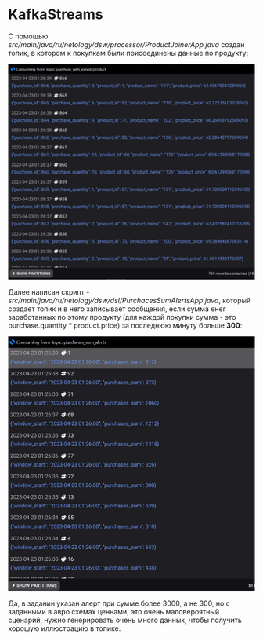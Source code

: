 # KafkaStreams

С помощью *src/main/java/ru/netology/dsw/processor/ProductJoinerApp.java* создан топик, в котором к покупкам были присоединены данные по продукту:

![Join.jpg](Join.jpg)

Далее написан скрипт - *src/main/java/ru/netology/dsw/dsl/PurchacesSumAlertsApp.java*, который создает топик и в него записывает сообщения, если сумма енег заработанных по этому продукту (для каждой покупки сумма - это purchase.quantity * product.price) за последнюю минуту больше **300**:

![Alerts.jpg](Alerts.jpg)

Да, в задании указан алерт при сумме более 3000, а не 300, но с заданными в авро схемах ценнами, это очень маловероятный сценарий, нужно генерировать очень много данных, чтобы получить хорошую иллюстрацию в топике.
